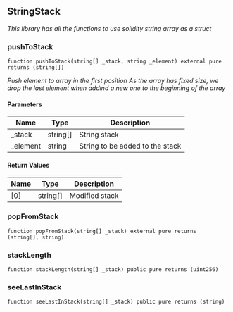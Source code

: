 ## StringStack

_This library has all the functions to use solidity string array as a struct_

### pushToStack

```solidity
function pushToStack(string[] _stack, string _element) external pure returns (string[])
```

_Push element to array in the first position
As the array has fixed size, we drop the last element
when addind a new one to the beginning of the array_

#### Parameters

| Name | Type | Description |
| ---- | ---- | ----------- |
| _stack | string[] | String stack |
| _element | string | String to be added to the stack |

#### Return Values

| Name | Type | Description |
| ---- | ---- | ----------- |
| [0] | string[] | Modified stack |

### popFromStack

```solidity
function popFromStack(string[] _stack) external pure returns (string[], string)
```

### stackLength

```solidity
function stackLength(string[] _stack) public pure returns (uint256)
```

### seeLastInStack

```solidity
function seeLastInStack(string[] _stack) public pure returns (string)
```


